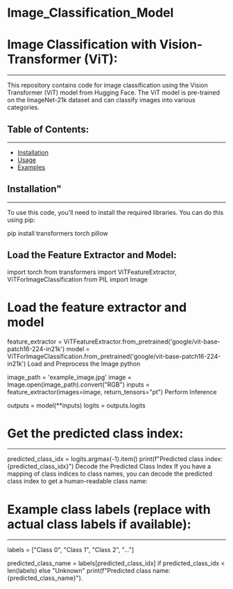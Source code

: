 # Image_Classification_Model

# Image Classification with Vision-Transformer (ViT):
------------------------------------------------------

This repository contains code for image classification using the Vision Transformer (ViT) model from Hugging Face. The ViT model is pre-trained on the ImageNet-21k dataset and can classify images into various categories.

## Table of Contents:
----------------------

- [Installation](#installation)
- [Usage](#usage)
- [Examples](#examples)


## Installation"
-----------------

To use this code, you'll need to install the required libraries. You can do this using pip:

pip install transformers torch pillow

Load the Feature Extractor and Model:
--------------------------------------

import torch
from transformers import ViTFeatureExtractor, ViTForImageClassification
from PIL import Image

# Load the feature extractor and model
feature_extractor = ViTFeatureExtractor.from_pretrained('google/vit-base-patch16-224-in21k')
model = ViTForImageClassification.from_pretrained('google/vit-base-patch16-224-in21k')
Load and Preprocess the Image
python

image_path = 'example_image.jpg'
image = Image.open(image_path).convert("RGB")
inputs = feature_extractor(images=image, return_tensors="pt")
Perform Inference

outputs = model(**inputs)
logits = outputs.logits

# Get the predicted class index:
---------------------------------
predicted_class_idx = logits.argmax(-1).item()
print(f"Predicted class index: {predicted_class_idx}")
Decode the Predicted Class Index
If you have a mapping of class indices to class names, you can decode the predicted class index to get a human-readable class name:


# Example class labels (replace with actual class labels if available):
-----------------------------------------------------------------------
labels = ["Class 0", "Class 1", "Class 2", "..."]

predicted_class_name = labels[predicted_class_idx] if predicted_class_idx < len(labels) else "Unknown"
print(f"Predicted class name: {predicted_class_name}").
